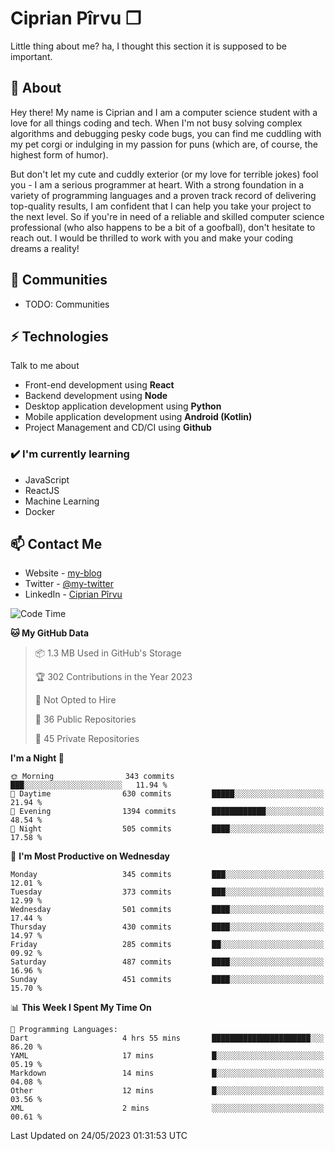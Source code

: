 # Ciprian Pîrvu ❐

Little thing about me? ha, I thought this section it is supposed to be important.

## 🧐 About

Hey there! My name is Ciprian and I am a computer science student with a love for all things coding and tech. When I'm not busy solving complex algorithms and debugging pesky code bugs, you can find me cuddling with my pet corgi or indulging in my passion for puns (which are, of course, the highest form of humor).

But don't let my cute and cuddly exterior (or my love for terrible jokes) fool you - I am a serious programmer at heart. With a strong foundation in a variety of programming languages and a proven track record of delivering top-quality results, I am confident that I can help you take your project to the next level. So if you're in need of a reliable and skilled computer science professional (who also happens to be a bit of a goofball), don't hesitate to reach out. I would be thrilled to work with you and make your coding dreams a reality!

## 👯 Communities

-   TODO: Communities

## ⚡ Technologies

Talk to me about

-   Front-end development using **React**
-   Backend development using **Node**
-   Desktop application development using **Python**
-   Mobile application development using **Android (Kotlin)**
-   Project Management and CD/CI using **Github**

### ✔️ I'm currently learning

-   JavaScript
-   ReactJS
-   Machine Learning
-   Docker

## 📫 Contact Me

-   Website - [my-blog]()
-   Twitter - [@my-twitter]()
-   LinkedIn - [Ciprian Pîrvu](https://www.linkedin.com/in/p%C3%AErvu-ciprian-cristian-4415991b1/)

<!--START_SECTION:waka-->
![Code Time](http://img.shields.io/badge/Code%20Time-1%2C759%20hrs%203%20mins-blue)

**🐱 My GitHub Data** 

> 📦 1.3 MB Used in GitHub's Storage 
 > 
> 🏆 302 Contributions in the Year 2023
 > 
> 🚫 Not Opted to Hire
 > 
> 📜 36 Public Repositories 
 > 
> 🔑 45 Private Repositories 
 > 
**I'm a Night 🦉** 

```text
🌞 Morning                343 commits         ███░░░░░░░░░░░░░░░░░░░░░░   11.94 % 
🌆 Daytime                630 commits         █████░░░░░░░░░░░░░░░░░░░░   21.94 % 
🌃 Evening                1394 commits        ████████████░░░░░░░░░░░░░   48.54 % 
🌙 Night                  505 commits         ████░░░░░░░░░░░░░░░░░░░░░   17.58 % 
```
📅 **I'm Most Productive on Wednesday** 

```text
Monday                   345 commits         ███░░░░░░░░░░░░░░░░░░░░░░   12.01 % 
Tuesday                  373 commits         ███░░░░░░░░░░░░░░░░░░░░░░   12.99 % 
Wednesday                501 commits         ████░░░░░░░░░░░░░░░░░░░░░   17.44 % 
Thursday                 430 commits         ████░░░░░░░░░░░░░░░░░░░░░   14.97 % 
Friday                   285 commits         ██░░░░░░░░░░░░░░░░░░░░░░░   09.92 % 
Saturday                 487 commits         ████░░░░░░░░░░░░░░░░░░░░░   16.96 % 
Sunday                   451 commits         ████░░░░░░░░░░░░░░░░░░░░░   15.70 % 
```


📊 **This Week I Spent My Time On** 

```text
💬 Programming Languages: 
Dart                     4 hrs 55 mins       ██████████████████████░░░   86.20 % 
YAML                     17 mins             █░░░░░░░░░░░░░░░░░░░░░░░░   05.19 % 
Markdown                 14 mins             █░░░░░░░░░░░░░░░░░░░░░░░░   04.08 % 
Other                    12 mins             █░░░░░░░░░░░░░░░░░░░░░░░░   03.56 % 
XML                      2 mins              ░░░░░░░░░░░░░░░░░░░░░░░░░   00.61 % 
```


 Last Updated on 24/05/2023 01:31:53 UTC
<!--END_SECTION:waka-->

